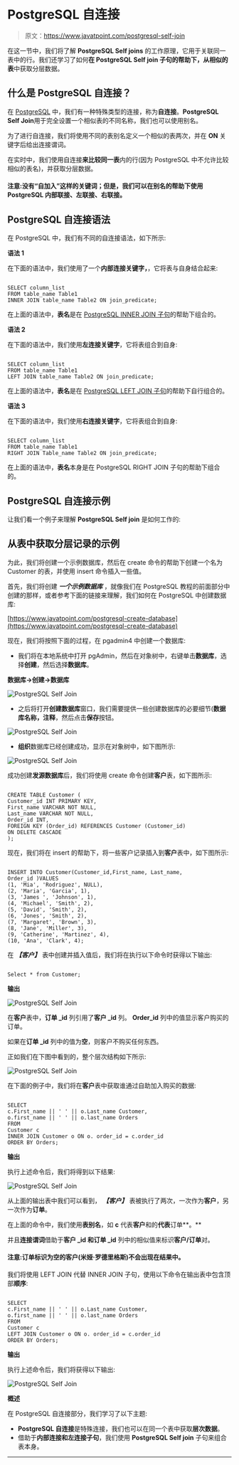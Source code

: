 # PostgreSQL 自连接

> 原文：<https://www.javatpoint.com/postgresql-self-join>

在这一节中，我们将了解 **PostgreSQL Self joins** 的工作原理，它用于关联同一表中的行。我们还学习了如何**在 **PostgreSQL Self join 子句**的帮助下，从相似的表**中获取分层数据。

## 什么是 PostgreSQL 自连接？

在 [PostgreSQL](https://www.javatpoint.com/postgresql-tutorial) 中，我们有一种特殊类型的连接，称为**自连接**。**PostgreSQL Self Join**用于完全设置一个相似表的不同名称，我们也可以使用别名。

为了进行自连接，我们将使用不同的表别名定义一个相似的表两次，并在 **ON** 关键字后给出连接谓词。

在实时中，我们使用自连接**来比较同一表**内的行(因为 PostgreSQL 中不允许比较相似的表名)，并获取分层数据。

#### 注意:没有“自加入”这样的关键词；但是，我们可以在别名的帮助下使用 PostgreSQL 内部联接、左联接、右联接。

## PostgreSQL 自连接语法

在 PostgreSQL 中，我们有不同的自连接语法，如下所示:

**语法 1**

在下面的语法中，我们使用了一个**内部连接关键字，**，它将表与自身结合起来:

```

SELECT column_list
FROM table_name Table1
INNER JOIN table_name Table2 ON join_predicate;

```

在上面的语法中，**表名**是在 [PostgreSQL INNER JOIN 子句](https://www.javatpoint.com/postgresql-inner-join)的帮助下组合的。

**语法 2**

在下面的语法中，我们使用**左连接关键字**，它将表组合到自身:

```

SELECT column_list
FROM table_name Table1
LEFT JOIN table_name Table2 ON join_predicate;

```

在上面的语法中，**表名**是在 [PostgreSQL LEFT JOIN 子句](https://www.javatpoint.com/postgresql-left-join)的帮助下自行组合的。

**语法 3**

在下面的语法中，我们使用**右连接关键字**，它将表组合到自身:

```

SELECT column_list
FROM table_name Table1
RIGHT JOIN Table_name Table2 ON join_predicate;

```

在上面的语法中，**表名**本身是在 PostgreSQL RIGHT JOIN 子句的帮助下组合的。

## PostgreSQL 自连接示例

让我们看一个例子来理解 **PostgreSQL Self join** 是如何工作的:

## 从表中获取分层记录的示例

为此，我们将创建一个示例数据库，然后在 create 命令的帮助下创建一个名为 Customer 的表，并使用 insert 命令插入一些值。

首先，我们将创建 ***一个示例数据库*** ，就像我们在 PostgreSQL 教程的前面部分中创建的那样，或者参考下面的链接来理解，我们如何在 PostgreSQL 中创建数据库:

[https://www.javatpoint.com/postgresql-create-database](https://www.javatpoint.com/postgresql-create-database)

现在，我们将按照下面的过程，在 pgadmin4 中创建一个数据库:

*   我们将在本地系统中打开 pgAdmin，然后在对象树中，右键单击**数据库**，选择**创建**，然后选择**数据库**。

**数据库→创建→数据库**

![PostgreSQL Self Join](img/e94ac76eef611fa0142c274dcda23463.png)

*   之后将打开**创建数据库**窗口，我们需要提供一些创建数据库的必要细节(**数据库名称，注释**，然后点击**保存**按钮。

![PostgreSQL Self Join](img/06756bca16a650b7a366d6b771d44f49.png)

*   **组织**数据库已经创建成功，显示在对象树中，如下图所示:

![PostgreSQL Self Join](img/b9079deb09988f95257125d2483babc4.png)

成功创建**发源数据库**后，我们将使用 create 命令创建**客户**表，如下图所示:

```

CREATE TABLE Customer (
Customer_id INT PRIMARY KEY,
First_name VARCHAR NOT NULL,
Last_name VARCHAR NOT NULL,
Order_id INT,
FOREIGN KEY (Order_id) REFERENCES Customer (Customer_id) 
ON DELETE CASCADE
);

```

现在，我们将在 insert 的帮助下，将一些客户记录插入到**客户**表中，如下图所示:

```

INSERT INTO Customer(Customer_id,First_name, Last_name,
Order_id )VALUES
(1, 'Mia', 'Rodriguez', NULL),
(2, 'Maria', 'Garcia', 1),
(3, 'James ', 'Johnson', 1),
(4, 'Michael', 'Smith', 2),  
(5, 'David', 'Smith', 2), 
(6, 'Jones', 'Smith', 2),
(7, 'Margaret', 'Brown', 3),
(8, 'Jane', 'Miller', 3),
(9, 'Catherine', 'Martinez', 4),
(10, 'Ana', 'Clark', 4);

```

在 ***【客户】*** 表中创建并插入值后，我们将在执行以下命令时获得以下输出:

```

Select * from Customer;

```

**输出**

![PostgreSQL Self Join](img/e4d19f99cc49c27ae5c943af96780e0b.png)

在**客户**表中，**订单 _id** 列引用了**客户 _id** 列。 **Order_id** 列中的值显示客户购买的订单。

如果在**订单 _id** 列中的值为**空**，则客户不购买任何东西。

正如我们在下图中看到的，整个层次结构如下所示:

![PostgreSQL Self Join](img/c722e294b4687b5fc666e02541b9c8e2.png)

在下面的例子中，我们将在**客户**表中获取谁通过自助加入购买的数据:

```

SELECT
c.First_name || ' ' || o.Last_name Customer,
o.first_name || ' ' || o.last_name Orders
FROM
Customer c
INNER JOIN Customer o ON o. order_id = c.order_id
ORDER BY Orders;

```

**输出**

执行上述命令后，我们将得到以下结果:

![PostgreSQL Self Join](img/b630cf524678a6038fa2b40b39620e91.png)

从上面的输出表中我们可以看到， ***【客户】*** 表被执行了两次，一次作为**客户**，另一次作为**订单**。

在上面的命令中，我们使用**表别名**，如 **c** 代表**客户**和的**代表**订单**。**

并且**连接谓词**借助于**客户 _id 和订单 _id** 列中的相似值来标识**客户/订单**对。

#### 注意:订单标识为空的客户(米娅·罗德里格斯)不会出现在结果中。

我们将使用 LEFT JOIN 代替 INNER JOIN 子句，使用以下命令在输出表中包含顶部**顺序**:

```

SELECT
c.First_name || ' ' || o.Last_name Customer,
o.first_name || ' ' || o.last_name Orders
FROM
Customer c
LEFT JOIN Customer o ON o. order_id = c.order_id
ORDER BY Orders;

```

**输出**

执行上述命令后，我们将获得以下输出:

![PostgreSQL Self Join](img/70cbafe3ec39f911b3650f33a6d19fe6.png)

**概述**

在 PostgreSQL 自连接部分，我们学习了以下主题:

*   **PostgreSQL 自连接**是特殊连接，我们也可以在同一个表中获取**层次数据**。
*   借助于**内部连接和左连接子句**，我们使用 **PostgreSQL Self join** 子句来组合表本身。

* * *